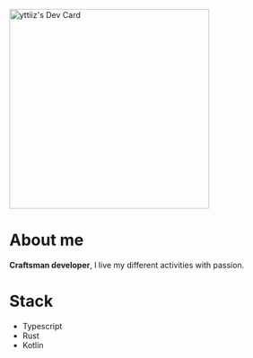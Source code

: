 <a href="https://app.daily.dev/yttiiz"><img src="https://api.daily.dev/devcards/v2/MTxw9ARBwiUjUvtQGT8J5.png?r=ul0" width="356" alt="yttiiz's Dev Card"/></a>

# About me
**Craftsman developer**, I live my different activities with passion.

# Stack
- Typescript
- Rust
- Kotlin
